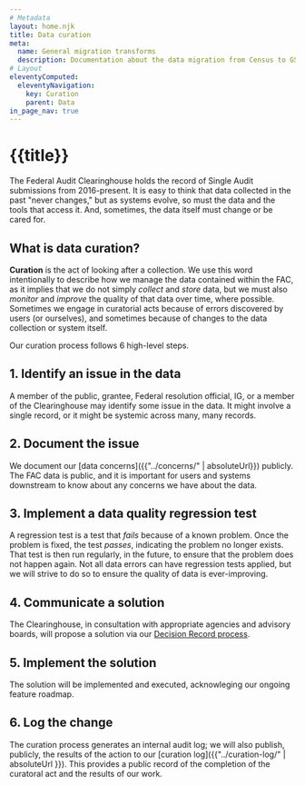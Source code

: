 ```yaml
---
# Metadata
layout: home.njk
title: Data curation
meta:
  name: General migration transforms
  description: Documentation about the data migration from Census to GSA.
# Layout
eleventyComputed:
  eleventyNavigation:
    key: Curation
    parent: Data
in_page_nav: true
---
```


# {{title}}

The Federal Audit Clearinghouse holds the record of Single Audit submissions from 2016-present. It is easy to think that data collected in the past "never changes," but as systems evolve, so must the data and the tools that access it. And, sometimes, the data itself must change or be cared for. 

## What is data curation?

**Curation** is the act of looking after a collection. We use this word intentionally to describe how we manage the data contained within the FAC, as it implies that we do not simply *collect* and *store* data, but we must also *monitor* and *improve* the quality of that data over time, where possible. Sometimes we engage in curatorial acts because of errors discovered by users (or ourselves), and sometimes because of changes to the data collection or system itself.

Our curation process follows 6 high-level steps.

## 1. Identify an issue in the data 

A member of the public, grantee, Federal resolution official, IG, or a member of the Clearinghouse may identify some issue in the data. It might involve a single record, or it might be systemic across many, many records.

## 2. Document the issue 

We document our [data concerns]({{"../concerns/" | absoluteUrl}}) publicly. The FAC data is public, and it is important for users and systems downstream to know about any concerns we have about the data.

## 3. Implement a data quality regression test 

A regression test is a test that *fails* because of a known problem. Once the problem is fixed, the test *passes*, indicating the problem no longer exists. That test is then run regularly, in the future, to ensure that the problem does not happen again. Not all data errors can have regression tests applied, but we will strive to do so to ensure the quality of data is ever-improving.

## 4. Communicate a solution 

The Clearinghouse, in consultation with appropriate agencies and advisory boards, will propose a solution via our [Decision Record process](https://github.com/GSA-TTS/FAC/blob/main/docs/architecture/decisions/0001-record-architecture-decisions.md).

## 5. Implement the solution 

The solution will be implemented and executed, acknowleging our ongoing feature roadmap.

## 6. Log the change

The curation process generates an internal audit log; we will also publish, publicly, the results of the action to our [curation log]({{"../curation-log/" | absoluteUrl }}). This provides a public record of the completion of the curatoral act and the results of our work.

